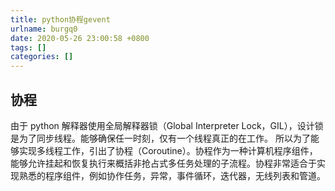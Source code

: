 ```yaml
---
title: python协程gevent
urlname: burgq0
date: 2020-05-26 23:00:58 +0800
tags: []
categories: []
---
```


## 协程

由于 python 解释器使用全局解释器锁（Global Interpreter Lock，GIL），设计锁是为了同步线程。能够确保任一时刻，仅有一个线程真正的在工作。
所以为了能够实现多线程工作，引出了协程（Coroutine）。协程作为一种计算机程序组件，能够允许挂起和恢复执行来概括非抢占式多任务处理的子流程。协程非常适合于实现熟悉的程序组件，例如协作任务，异常，事件循环，迭代器，无线列表和管道。
